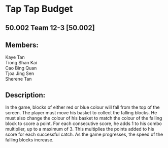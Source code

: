# Tap Tap Budget

## 50.002 Team 12-3 [50.002]

## Members:
Kaye Tan  
Tiong Shan Kai  
Cao Bing Quan  
Tjoa Jing Sen  
Sherene Tan

## Description:
In the game, blocks of either red or blue colour will fall from the top of the screen. The player must move his basket to collect the falling blocks. He must also change the colour of his basket to match the colour of the falling block to score a point. For each consecutive score, he adds 1 to his combo multiplier, up to a maximum of 3. This multiplies the points added to his score for each successful catch. As the game progresses, the speed of the falling blocks increase. 
